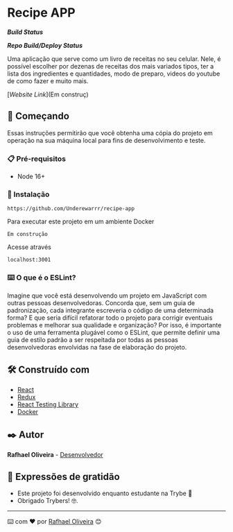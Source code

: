 # Recipe APP
***Build Status***


***Repo Build/Deploy Status***

Uma aplicação que serve como um livro de receitas no seu celular. Nele, é possível escolher por dezenas de receitas dos mais variados tipos, ter a lista dos ingredientes e quantidades, modo de preparo, videos do youtube de como fazer e muito mais.
  
[*Website Link*](Em construç)

## 🚀 Começando
Essas instruções permitirão que você obtenha uma cópia do projeto em operação na sua máquina local para fins de desenvolvimento e teste.
### 📋 Pré-requisitos
- Node 16+

### 🔧 Instalação

```https://github.com/Underewarrr/recipe-app```

Para executar este projeto em um ambiente Docker
```
Em construção
```
Acesse através
```
localhost:3001
```
### ⌨️ O que é o ESLint?
Imagine que você está desenvolvendo um projeto em JavaScript com outras pessoas desenvolvedoras. Concorda que, sem um guia de padronização, cada integrante escreveria o código de uma determinada forma? E que seria difícil refatorar todo o projeto para corrigir eventuais problemas e melhorar sua qualidade e organização? Por isso, é importante o uso de uma ferramenta plugável como o ESLint, que permite definir uma guia de estilo padrão a ser respeitada por todas as pessoas desenvolvedoras envolvidas na fase de elaboração do projeto.

## 🛠️ Construído com
* [React](https://pt-br.reactjs.org/)  
* [Redux](https://redux.js.org/)
* [React Testing Library](https://testing-library.com/docs/queries/about/)
* [Docker](https://www.docker.com/)

## ✒️ Autor
**Rafhael Oliveira** - [Desenvolvedor](https://github.com/underewarrr)
## 🎁 Expressões de gratidão
* Este projeto foi desenvolvido enquanto estudante na Trybe 📢
* Obrigado Trybers! 🤓.
---
⌨️ com ❤️ por [Rafhael Oliveira](https://www.linkedin.com/in/rafhael-oliveira/) 😊
